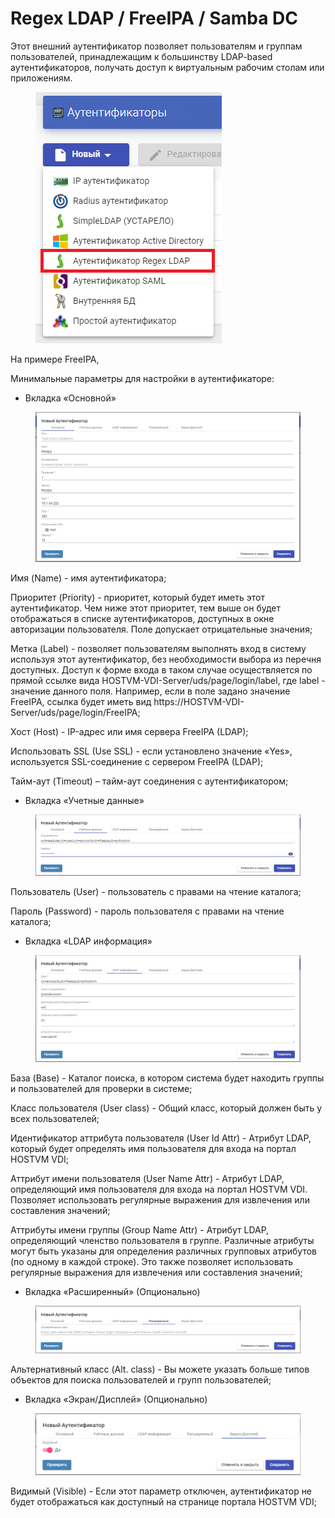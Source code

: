# Regex LDAP / FreeIPA / Samba DC

Этот внешний аутентификатор позволяет пользователям и группам пользователей, принадлежащим к большинству LDAP-based аутентификаторов, получать доступ к виртуальным рабочим столам или приложениям.

<figure><img src="../../../.gitbook/assets/image (1) (1) (1) (1) (1) (1) (1).png" alt=""><figcaption></figcaption></figure>



На примере FreeIPA,

Минимальные параметры для настройки в аутентификаторе:

* Вкладка «Основной»

<figure><img src="../../../.gitbook/assets/image (2) (1) (1) (1) (1) (1) (1).png" alt=""><figcaption></figcaption></figure>



Имя (Name) - имя аутентификатора;

Приоритет (Priority) - приоритет, который будет иметь этот аутентификатор. Чем ниже этот приоритет, тем выше он будет отображаться в списке аутентификаторов, доступных в окне авторизации пользователя. Поле допускает отрицательные значения;

Метка (Label) - позволяет пользователям выполнять вход в систему используя этот аутентификатор, без необходимости выбора из перечня доступных. Доступ к форме входа в таком случае осуществляется по прямой ссылке вида HOSTVM-VDI-Server/uds/page/login/label, где label - значение данного поля. Например, если в поле задано значение FreeIPA, ссылка будет иметь вид https://HOSTVM-VDI-Server/uds/page/login/FreeIPA;

Хост (Host) - IP-адрес или имя сервера FreeIPA (LDAP);

Использовать SSL (Use SSL) - если установлено значение «Yes», используется SSL-соединение с сервером FreeIPA (LDAP);

Тайм-аут (Timeout) – тайм-аут соединения с аутентификатором;

* Вкладка «Учетные данные»

<figure><img src="../../../.gitbook/assets/image (6) (1).png" alt=""><figcaption></figcaption></figure>

Пользователь (User) - пользователь с правами на чтение каталога;

Пароль (Password) - пароль пользователя с правами на чтение каталога;

* Вкладка «LDAP информация»

<figure><img src="../../../.gitbook/assets/image (3) (1) (1) (1).png" alt=""><figcaption></figcaption></figure>

База (Base) - Каталог поиска, в котором система будет находить группы и пользователей для проверки в системе;

Класс пользователя (User class) - Общий класс, который должен быть у всех пользователей;

Идентификатор аттрибута пользователя (User Id Attr) - Атрибут LDAP, который будет определять имя пользователя для входа на портал HOSTVM VDI;

Аттрибут имени пользователя (User Name Attr) - Атрибут LDAP, определяющий имя пользователя для входа на портал HOSTVM VDI. Позволяет использовать регулярные выражения для извлечения или составления значений;

Аттрибуты имени группы (Group Name Attr) - Атрибут LDAP, определяющий членство пользователя в группе. Различные атрибуты могут быть указаны для определения различных групповых атрибутов (по одному в каждой строке). Это также позволяет использовать регулярные выражения для извлечения или составления значений;

* Вкладка «Расширенный» (Опционально)

<figure><img src="../../../.gitbook/assets/image (8) (1).png" alt=""><figcaption></figcaption></figure>

Альтернативный класс (Alt. class) - Вы можете указать больше типов объектов для поиска пользователей и групп пользователей;

* Вкладка «Экран/Дисплей» (Опционально)&#x20;

<figure><img src="../../../.gitbook/assets/image (1) (3).png" alt=""><figcaption></figcaption></figure>

Видимый (Visible) - Если этот параметр отключен, аутентификатор не будет отображаться как доступный на странице портала HOSTVM VDI;
